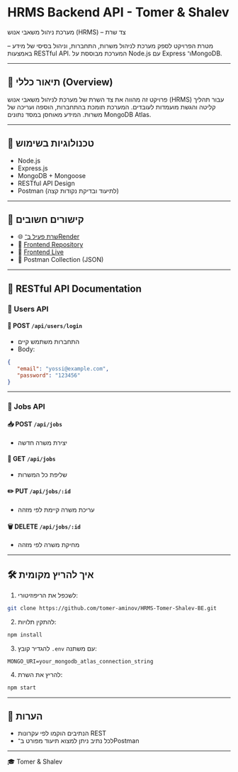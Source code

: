 # HRMS Backend API - Tomer & Shalev

מערכת ניהול משאבי אנוש (HRMS) – צד שרת

מטרת הפרויקט לספק מערכת לניהול משרות, התחברות, וניהול בסיסי של מידע – באמצעות RESTful API. המערכת מבוססת על Node.js עם Express ו־MongoDB.

---

## 📌 תיאור כללי (Overview)

פרויקט זה מהווה את צד השרת של מערכת לניהול משאבי אנוש (HRMS) עבור תהליך קליטה והגשת מועמדות לעובדים. המערכת תומכת בהתחברות, הוספה ועריכה של משרות. המידע מאוחסן במסד נתונים MongoDB Atlas.

---

## 🚀 טכנולוגיות בשימוש

-  Node.js
-  Express.js
-  MongoDB + Mongoose
-  RESTful API Design
-  Postman (לתיעוד ובדיקת נקודות קצה)

---

## 📁 קישורים חשובים

-  🌐 [שרת פעיל ב־Render](https://hrms-tomer-shalev-be.onrender.com)
-  🔗 [Frontend Repository](https://github.com/tomer-aminov/HRMS-Tomer-Shalev-FE)
-  🔗 [Frontend Live](https://hrms-tomer-shalev-fe.netlify.app)
-  🧪 Postman Collection (JSON)

---

## 📌 RESTful API Documentation

### 👤 Users API

#### 🔑 POST `/api/users/login`

-  התחברות משתמש קיים
-  Body:

```json
{
   "email": "yossi@example.com",
   "password": "123456"
}
```

---

### 📄 Jobs API

#### 📥 POST `/api/jobs`

-  יצירת משרה חדשה

#### 📃 GET `/api/jobs`

-  שליפת כל המשרות

#### ✏️ PUT `/api/jobs/:id`

-  עריכת משרה קיימת לפי מזהה

#### 🗑️ DELETE `/api/jobs/:id`

-  מחיקת משרה לפי מזהה

---

## 🛠️ איך להריץ מקומית

1. לשכפל את הריפוזיטורי:

```bash
git clone https://github.com/tomer-aminov/HRMS-Tomer-Shalev-BE.git
```

2. להתקין תלויות:

```bash
npm install
```

3. להגדיר קובץ `.env` עם משתנה:

```env
MONGO_URI=your_mongodb_atlas_connection_string
```

4. להריץ את השרת:

```bash
npm start
```

---

## 📘 הערות

-  הנתיבים הוקמו לפי עקרונות REST
-  לכל נתיב ניתן למצוא תיעוד מפורט ב־Postman

---

🎓 Tomer & Shalev
